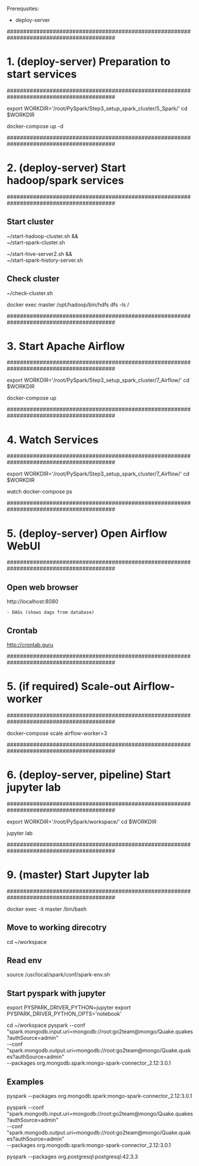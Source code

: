 Prerequsites:
- deploy-server

#########################################################################################
# 1. (deploy-server) Preparation to start services
#########################################################################################

export WORKDIR='/root/PySpark/Step3_setup_spark_cluster/5_Spark/'
cd $WORKDIR

docker-compose up -d

#########################################################################################
# 2. (deploy-server) Start hadoop/spark services
#########################################################################################

## Start cluster
~/start-hadoop-cluster.sh && \
~/start-spark-cluster.sh

~/start-hive-server2.sh && \
~/start-spark-history-server.sh

## Check cluster
~/check-cluster.sh

docker exec master /opt/hadoop/bin/hdfs dfs -ls /


#########################################################################################
# 3. Start Apache Airflow
#########################################################################################

export WORKDIR='/root/PySpark/Step3_setup_spark_cluster/7_Airflow/'
cd $WORKDIR

docker-compose up

#########################################################################################
# 4. Watch Services
#########################################################################################

export WORKDIR='/root/PySpark/Step3_setup_spark_cluster/7_Airflow/'
cd $WORKDIR

watch docker-compose ps

#########################################################################################
# 5. (deploy-server) Open Airflow WebUI
#########################################################################################

## Open web browser
http://localhost:8080

    - DAGs (shows dags from database)
    
## Crontab
http://crontab.guru

#########################################################################################
# 5. (if required) Scale-out Airflow-worker
#########################################################################################

docker-compose scale airflow-worker=3

#########################################################################################
# 6. (deploy-server, pipeline) Start jupyter lab
#########################################################################################

export WORKDIR='/root/PySpark/workspace/'
cd $WORKDIR

jupyter lab

#########################################################################################
# 9. (master) Start Jupyter lab
#########################################################################################

docker exec -it master /bin/bash

## Move to working direcotry
cd ~/workspace

## Read env
source /usr/local/spark/conf/spark-env.sh

## Start pyspark with jupyter
export PYSPARK_DRIVER_PYTHON=jupyter
export PYSPARK_DRIVER_PYTHON_OPTS='notebook'

cd ~/workspace
pyspark --conf "spark.mongodb.input.uri=mongodb://root:go2team@mongo/Quake.quakes?authSource=admin" \
        --conf "spark.mongodb.output.uri=mongodb://root:go2team@mongo/Quake.quakes?authSource=admin" \
        --packages org.mongodb.spark:mongo-spark-connector_2.12:3.0.1

## Examples
pyspark --packages org.mongodb.spark:mongo-spark-connector_2.12:3.0.1

pyspark --conf "spark.mongodb.input.uri=mongodb://root:go2team@mongo/Quake.quakes?authSource=admin" \
        --conf "spark.mongodb.output.uri=mongodb://root:go2team@mongo/Quake.quakes?authSource=admin" \
        --packages org.mongodb.spark:mongo-spark-connector_2.12:3.0.1

pyspark --packages org.postgresql:postgresql:42.3.3

